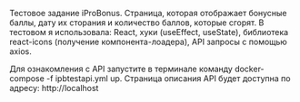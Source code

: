 Тестовое задание iProBonus. Страница, которая отображает бонусные баллы, дату их сторания и количество баллов, которые сгорят. В тестовом я использовала: React, хуки (useEffect, useState), библиотека react-icons (получение компонента-лоадера), API запросы с помощью axios.

Для ознакомления с API запустите в терминале команду docker-compose -f ipbtestapi.yml up. Страница описания API будет доступна по адресу: http://localhost



